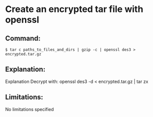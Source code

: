 # Create an encrypted tar file with openssl

## Command:
```
$ tar c paths_to_files_and_dirs | gzip -c | openssl des3 > encrypted.tar.gz
```

## Explanation:
Explanation
Decrypt with: openssl des3 -d < encrypted.tar.gz | tar zx

## Limitations:
No limitations specified

